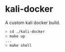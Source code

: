 # kali-docker
A custom kali docker build.


```bash
> cd ./kali-docker
> make up
...
> make shell
```